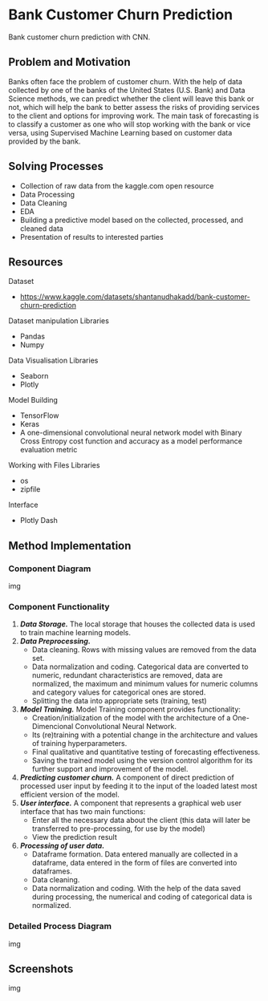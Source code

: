 # Bank Customer Churn Prediction

Bank customer churn prediction with CNN.

## Problem and Motivation

Banks often face the problem of customer churn. With the help of data collected by one of the banks of the United States (U.S. Bank) and Data Science methods, we can predict whether the client will leave this bank or not, which will help the bank to better assess the risks of providing services to the client and options for improving work.
The main task of forecasting is to classify a customer as one who will stop working with the bank or vice versa, using Supervised Machine Learning based on customer data provided by the bank.

## Solving Processes 

* Collection of raw data from the kaggle.com open resource
* Data Processing
* Data Cleaning 
* EDA
* Building a predictive model based on the collected, processed, and cleaned data
* Presentation of results to interested parties

## Resources

Dataset
* https://www.kaggle.com/datasets/shantanudhakadd/bank-customer-churn-prediction

Dataset manipulation Libraries
* Pandas
* Numpy

Data Visualisation Libraries
* Seaborn
* Plotly

Model Building
* TensorFlow
* Keras
* A one-dimensional convolutional neural network model with Binary Cross Entropy cost function and accuracy as a model performance evaluation metric

Working with Files Libraries
* os
* zipfile

Interface
* Plotly Dash

## Method Implementation

### Component Diagram

img

### Component Functionality

1. ___Data Storage.___ The local storage that houses the collected data is used to train machine learning models.
2. ___Data Preprocessing.___
    - Data cleaning. Rows with missing values are removed from the data set.
    - Data normalization and coding. Categorical data are converted to numeric, redundant characteristics are removed, data are normalized, the maximum and minimum values for numeric columns and category values for categorical ones are stored.
    - Splitting the data into appropriate sets (training, test)
3. ___Model Training.___ Model Training component provides functionality:
    - Creation/initialization of the model with the architecture of a One-Dimencional Convolutional Neural Network.
    - Its (re)training with a potential change in the architecture and values of training hyperparameters.
    - Final qualitative and quantitative testing of forecasting effectiveness.
    - Saving the trained model using the version control algorithm for its further support and improvement of the model.
4. ___Predicting customer churn.___ A component of direct prediction of processed user input by feeding it to the input of the loaded latest most efficient version of the model.
5. ___User interface.___ A component that represents a graphical web user interface that has two main functions:
    - Enter all the necessary data about the client (this data will later be transferred to pre-processing, for use by the model)
    - View the prediction result
6. ___Processing of user data.___
    - Dataframe formation. Data entered manually are collected in a dataframe, data entered in the form of files are converted into dataframes.
    - Data cleaning.
    - Data normalization and coding. With the help of the data saved during processing, the numerical and coding of categorical data is normalized.

### Detailed Process Diagram

img

## Screenshots

img
